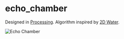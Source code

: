 # echo_chamber

Designed in [Processing](https://processing.org/). Algorithm inspired by [2D Water](https://web.archive.org/web/20160418004149/http://freespace.virgin.net/hugo.elias/graphics/x_water.htm).

![Echo Chamber](20220116_124537.gif)
